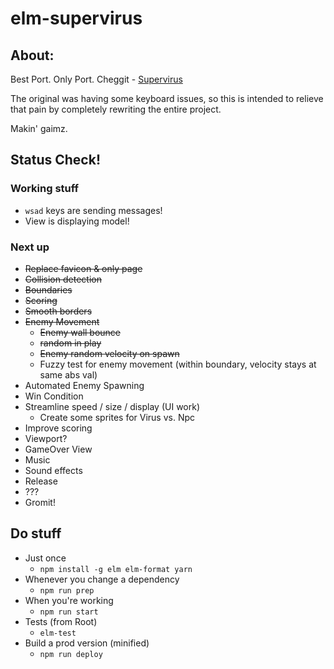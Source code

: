 # elm-supervirus

## About:

Best Port. Only Port.
Cheggit - [Supervirus](http://samgqroberts.com/sylverstudios/games/supervirus/)


The original was having some keyboard issues, so this is intended to relieve that pain by completely rewriting the entire project.

Makin' gaimz.

## Status Check!

### Working stuff
 * `wsad` keys are sending messages!
 * View is displaying model!


### Next up
 * ~~Replace favicon & only page~~
 * ~~Collision detection~~
 * ~~Boundaries~~
 * ~~Scoring~~
 * ~~Smooth borders~~
 * ~~Enemy Movement~~
   * ~~Enemy wall bounce~~
   * ~~random in play~~
   * ~~Enemy random velocity on spawn~~
   * Fuzzy test for enemy movement (within boundary, velocity stays at same abs val)
 * Automated Enemy Spawning
 * Win Condition
 * Streamline speed / size / display (UI work)
   * Create some sprites for Virus vs. Npc
 * Improve scoring
 * Viewport?
 * GameOver View
 * Music
 * Sound effects
 * Release
 * ???
 * Gromit!

## Do stuff

* Just once
  * `npm install -g elm elm-format yarn`
* Whenever you change a dependency
  * `npm run prep`
* When you're working
  * `npm run start`
* Tests (from Root)
  * `elm-test`
* Build a prod version (minified)
  * `npm run deploy`
